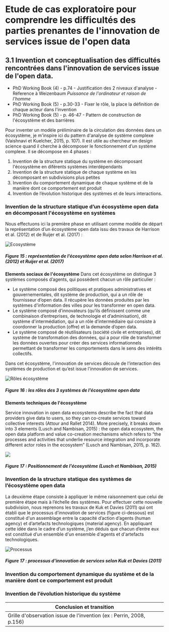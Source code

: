 # Etude de cas exploratoire pour comprendre les difficultés des parties prenantes de l'innovation de services issue de l'open data


## 3.1 Invention et conceptualisation des difficultés rencontrées dans l'innovation de services issue de l'open data. 

- PhD Working Book (4) - p.74 - Justification des 2 niveaux d'analyse - Réference à Weizenbaum *Puissance de l'ordinateur et raison de l'homme*
- PhD Working Book (5) - p.30-33 - Fixer le rôle, la place la définition de chaque acteur dans l'invention 
- PhD Working Book (5) - p. 46-47 - Pattern de construction de l'écosystème et des barrières


Pour inventer un modèle préliminaire de la circulation des données dans un écosystème, je m'inspire ici du pattern d'analyse de système complexe (Vaishnavi et Kuelcher, 2015, p. 107). Il est utile au chercheur en design science quand il cherche à décomposer le fonctionnement d’un système complexe. Il se décompose en 4 phases : 

  1. Invention de la structure statique du système en décomposant l'écosystème en diférents systèmes interdépendants
  2. Invention de la structure statique de chaque système en les décomposant en subdivisions plus petites
  3. Invention du comportement dynamique de chaque système et de la manière dont ce comportement est produit
  4. Invention de l’évolution historique des systèmes et de leurs interactions.


###  Invention de la structure statique d’un écosystème open data en décomposant l'écosystème en systèmes

Nous effectuons ici la première phase en utilisant comme modèle de départ la représentation d’un écosystème open data issu des travaux de Harrison et al. (2012) et de Ruijer et al. (2017) : 

![Ecosystème](http://opendatatales.com/wp-content/uploads/2020/03/Screen-Shot-2020-03-03-at-15.14.28.png)
##### Figure 15 : représentation de l’écosystème open data selon Harrison et al. (2012) et Ruijer et al. (2017)

**Elements sociaux de l'écosystème**
Dans cet écosystème on distingue 3 systèmes composés d’agents, qui possèdent chacun un rôle particulier : 
- Le système composé des politiques et pratiques administratives et gouvernementales, dit système de production, qui a un rôle de fournisseur d’open data. Il récupère les données produites par les systèmes d'information des villes pour les transformer en open data.
- Le système composé d’innovateurs (qu’ils définissent comme une combinaison d’entreprises, de technologie et d’adminisation), dit système d'intermédiation, qui a un rôle d’intermédiaire qui consiste à coordonner la production (offre) et la demande d’open data.
- Le système composé de réutilisateurs (société civile et entreprises), dit système de transformation des données, qui a pour rôle de transformer les données ouvertes pour créer des services informationnels permettant de transformer les comportements dans le sens des intérêts collectifs.

Dans cet écosystème, l'innovation de services découle de l’interaction des systèmes  de production et qu’est issue l'innovation de services. 

![Rôles écosystème](http://opendatatales.com/wp-content/uploads/2020/03/Screen-Shot-2020-03-03-at-15.25.39.png)
##### Figure 16 : les rôles des 3 systèmes de l’écosystème open data


**Elements techniques de l'écosystème**

Service innovation in open data ecosystems describe the fact that data providers give data to users, so they can co-create services toward collective interests (Attour and Rallet 2014). More precisely, it breaks down into 3 elements (Lusch and Nambisan, 2015) : the open data ecosystem, the open data platform and value co-creation mechanisms which refers to “the processes and activities that underlie resource integration and incorporate different actor roles in the ecosystem” (Lusch and Nambisan, 2015, p. 162).

![](http://opendatatales.com/wp-content/uploads/2020/03/Screen-Shot-2020-03-03-at-16.02.15.png)
##### Figure 17 : Positionnement de l'écosystème (Lusch et Nambisan, 2015)



### Invention de la structure statique des systèmes de l’écosystème open data

La deuxième étape consiste à appliquer le même raisonnement que celui de première étape mais à l’échelle des systèmes. 
Pour effectuer cette nouvelle subdivision, nous reprenons les travaux de Kuk et Davies (2011) qui ont établi que le processus d'innovation de services (figure ci-dessous) est constitué d'un assemblage entre la capacité d’action d’agents (human agency) et d’artefacts technologiques (material agency). En appliquant cette idée dans le cadre d’un système, j’en déduis que chacun d’entre eux est constitué d’un ensemble d'un ensemble d'agents et d'artefacts technologiques. 

![Processus](http://opendatatales.com/wp-content/uploads/2020/03/Screen-Shot-2020-03-03-at-15.42.35.png)
##### Figure 17 : processus d'innovation de services selon Kuk et Davies (2011)


### Invention du comportement dynamique du système et de la manière dont ce comportement est produit

### Invention de l’évolution historique du système 


Conclusion et transition | 
------------ | 
Grille d'observation issue de l'invention (ex : Perrin, 2008, p.156)| 
